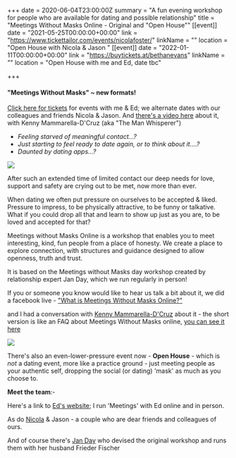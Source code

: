 +++
date = 2020-06-04T23:00:00Z
summary = "A fun evening workshop for people who are available for dating and possible relationship"
title = "Meetings Without Masks Online - Original and \"Open House\""
[[event]]
date = "2021-05-25T00:00:00+00:00"
link = "https://www.tickettailor.com/events/nicolafoster/"
linkName = ""
location = "Open House with Nicola & Jason "
[[event]]
date = "2022-01-11T00:00:00+00:00"
link = "https://buytickets.at/bethanevans"
linkName = ""
location = "Open House with me and Ed, date tbc"

+++
#### "Meetings Without Masks" \~ new formats!

[Click here for tickets](https://buytickets.at/bethanevans) for events with me & Ed; we alternate dates with our colleagues and friends Nicola & Jason.  And [there's a video here](https://youtu.be/QSugkKFG67s "KMD'C interview") about it, with Kenny Mammarella-D'Cruz (aka "The Man Whisperer")

* _Feeling starved of meaningful contact...?_
* _Just starting to feel ready to date again, or to think about it....?_
* _Daunted by dating apps...?_

![](/uploads/mwmogreyorangesmaller.jpg)  

After such an extended time of limited contact our deep needs for love, support and safety are crying out to be met, now more than ever.

When dating we often put pressure on ourselves to be accepted & liked. Pressure to impress, to be physically attractive, to be funny or talkative. What if you could drop all that and learn to show up just as you are, to be loved and accepted for that?

Meetings without Masks Online is a workshop that enables you to meet interesting, kind, fun people from a place of honesty. We create a place to explore connection, with structures and guidance designed to allow openness, truth and trust.

It is based on the Meetings without Masks day workshop created by relationship expert Jan Day, which we run regularly in person!

If you or someone you know would like to hear us talk a bit about it, we did a facebook live - ["What is Meetings Without Masks Online?"](https://TechniqueForLife.us1.list-manage.com/track/click?u=132947c457b186b9c745b3be4&id=c88fdc03dc&e=66a7344f19)

and I had a conversation with [Kenny Mammarella-D'Cruz](https://www.kennydcruz.com/) about it - the short version is like an FAQ about Meetings Without Masks online, [you can see it here](/uploads/mwmonline-faq-interview.mp4)

![](/uploads/mwmopenhouse-ttheader.png)

There's also an even-lower-pressure event now - **Open House** - which is _not_ a dating event, more like a practice ground - just meeting people as your authentic self, dropping the social (or dating) 'mask' as much as you choose to.

**Meet the team**:-

Here's a link to [Ed's website](https://www.edrooke.com/); I run 'Meetings' with Ed online and in person.

As do [Nicola](https://nicolafostercoaching.com/) & Jason - a couple who are dear friends and colleagues of ours.

And of course there's [Jan Day](http://janday.com/) who devised the original workshop and runs them with her husband Frieder Fischer